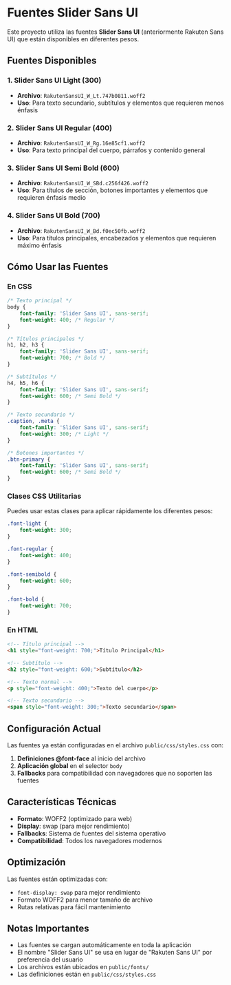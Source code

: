 # Fuentes Slider Sans UI

Este proyecto utiliza las fuentes **Slider Sans UI** (anteriormente Rakuten Sans UI) que están disponibles en diferentes pesos.

## Fuentes Disponibles

### 1. Slider Sans UI Light (300)
- **Archivo**: `RakutenSansUI_W_Lt.747b0811.woff2`
- **Uso**: Para texto secundario, subtítulos y elementos que requieren menos énfasis

### 2. Slider Sans UI Regular (400)
- **Archivo**: `RakutenSansUI_W_Rg.16e85cf1.woff2`
- **Uso**: Para texto principal del cuerpo, párrafos y contenido general

### 3. Slider Sans UI Semi Bold (600)
- **Archivo**: `RakutenSansUI_W_SBd.c256f426.woff2`
- **Uso**: Para títulos de sección, botones importantes y elementos que requieren énfasis medio

### 4. Slider Sans UI Bold (700)
- **Archivo**: `RakutenSansUI_W_Bd.f0ec50fb.woff2`
- **Uso**: Para títulos principales, encabezados y elementos que requieren máximo énfasis

## Cómo Usar las Fuentes

### En CSS

```css
/* Texto principal */
body {
    font-family: 'Slider Sans UI', sans-serif;
    font-weight: 400; /* Regular */
}

/* Títulos principales */
h1, h2, h3 {
    font-family: 'Slider Sans UI', sans-serif;
    font-weight: 700; /* Bold */
}

/* Subtítulos */
h4, h5, h6 {
    font-family: 'Slider Sans UI', sans-serif;
    font-weight: 600; /* Semi Bold */
}

/* Texto secundario */
.caption, .meta {
    font-family: 'Slider Sans UI', sans-serif;
    font-weight: 300; /* Light */
}

/* Botones importantes */
.btn-primary {
    font-family: 'Slider Sans UI', sans-serif;
    font-weight: 600; /* Semi Bold */
}
```

### Clases CSS Utilitarias

Puedes usar estas clases para aplicar rápidamente los diferentes pesos:

```css
.font-light {
    font-weight: 300;
}

.font-regular {
    font-weight: 400;
}

.font-semibold {
    font-weight: 600;
}

.font-bold {
    font-weight: 700;
}
```

### En HTML

```html
<!-- Título principal -->
<h1 style="font-weight: 700;">Título Principal</h1>

<!-- Subtítulo -->
<h2 style="font-weight: 600;">Subtítulo</h2>

<!-- Texto normal -->
<p style="font-weight: 400;">Texto del cuerpo</p>

<!-- Texto secundario -->
<span style="font-weight: 300;">Texto secundario</span>
```

## Configuración Actual

Las fuentes ya están configuradas en el archivo `public/css/styles.css` con:

1. **Definiciones @font-face** al inicio del archivo
2. **Aplicación global** en el selector `body`
3. **Fallbacks** para compatibilidad con navegadores que no soporten las fuentes

## Características Técnicas

- **Formato**: WOFF2 (optimizado para web)
- **Display**: swap (para mejor rendimiento)
- **Fallbacks**: Sistema de fuentes del sistema operativo
- **Compatibilidad**: Todos los navegadores modernos

## Optimización

Las fuentes están optimizadas con:
- `font-display: swap` para mejor rendimiento
- Formato WOFF2 para menor tamaño de archivo
- Rutas relativas para fácil mantenimiento

## Notas Importantes

- Las fuentes se cargan automáticamente en toda la aplicación
- El nombre "Slider Sans UI" se usa en lugar de "Rakuten Sans UI" por preferencia del usuario
- Los archivos están ubicados en `public/fonts/`
- Las definiciones están en `public/css/styles.css` 